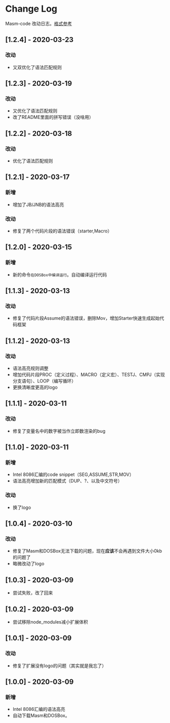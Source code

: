 # Change Log

Masm-code 改动日志。[格式参考](http://keepachangelog.com/)

## [1.2.4] - 2020-03-23
### 改动
+ 又双优化了语法匹配规则

## [1.2.3] - 2020-03-19
### 改动
+ 又优化了语法匹配规则
+ 改了README里面的拼写错误（没啥用）

## [1.2.2] - 2020-03-18

### 改动
+ 优化了语法匹配规则


## [1.2.1] - 2020-03-17

### 新增
+ 增加了JB/JNB的语法高亮

### 改动
+ 修复了两个代码片段的语法错误（starter,Macro）

## [1.2.0] - 2020-03-15

### 新增
+ 新的命令`在DOSBox中编译运行`。自动编译运行代码

## [1.1.3] - 2020-03-13

### 改动
+ 修复了代码片段Assume的语法错误，删除Mov，增加Starter快速生成起始代码框架

## [1.1.2] - 2020-03-13

### 改动
+ 语法高亮规则调整
+ 增加代码片段PROC（定义过程）、MACRO（定义宏）、TESTJ、CMPJ（实现分支语句）、LOOP（编写循环）
+ 更换清晰度更高的logo

## [1.1.1] - 2020-03-11

### 改动
+ 修复了变量名中的数字被当作立即数渲染的bug

## [1.1.0] - 2020-03-11

### 新增
+ Intel 8086汇编的code snippet（SEG,ASSUME,STR,MOV）
+ 语法高亮增加新的匹配模式（DUP、?、以及中文符号）

### 改动
+ 换了logo

## [1.0.4] - 2020-03-10

### 改动
+ 修复了Masm和DOSBox无法下载的问题，现在**应该**不会再遇到文件大小0kb的问题了
+ 略微改动了logo


## [1.0.3] - 2020-03-09
+ 尝试失败，改了回来

## [1.0.2] - 2020-03-09
+ 尝试移除node_modules减小扩展体积

## [1.0.1] - 2020-03-09

### 改动
+ 修复了扩展没有logo的问题（其实就是我忘了）

## [1.0.0] - 2020-03-09

### 新增
+ Intel 8086汇编的语法高亮
+ 自动下载Masm和DOSBox。